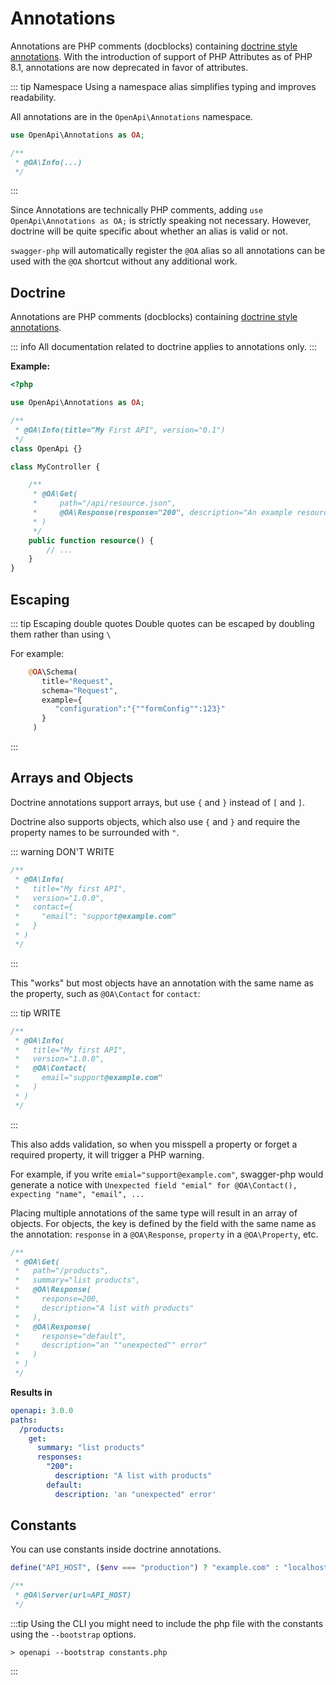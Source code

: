 # Annotations

Annotations are PHP comments (docblocks) containing [doctrine style annotations](https://www.doctrine-project.org/projects/annotations.html).
With the introduction of support of PHP Attributes as of PHP 8.1, annotations are now deprecated in favor of attributes.

::: tip Namespace
Using a namespace alias simplifies typing and improves readability.

All annotations are in the `OpenApi\Annotations` namespace.

```php
use OpenApi\Annotations as OA;

/**
 * @OA\Info(...)
 */
```
:::

Since Annotations are technically PHP comments, adding `use OpenApi\Annotations as OA;` is strictly speaking not necessary.
However, doctrine will be quite specific about whether an alias is valid or not.

`swagger-php` will automatically register the `@OA` alias so all annotations can be used with the `@OA` shortcut without
any additional work.

## Doctrine
Annotations are PHP comments (docblocks) containing [doctrine style annotations](https://www.doctrine-project.org/projects/annotations.html).

::: info
All documentation related to doctrine applies to annotations only.
:::

**Example:**
```php
<?php

use OpenApi\Annotations as OA;

/**
 * @OA\Info(title="My First API", version="0.1")
 */
class OpenApi {}

class MyController {

    /**
     * @OA\Get(
     *     path="/api/resource.json",
     *     @OA\Response(response="200", description="An example resource")
     * )
     */
    public function resource() {
        // ...
    }
}
```

## Escaping

::: tip Escaping double quotes
Double quotes can be escaped by doubling them rather than using ```\```

For example:
```php
    @OA\Schema(
       title="Request",
       schema="Request",
       example={
          "configuration":"{""formConfig"":123}"
       }
     )
```
:::


## Arrays and Objects

Doctrine annotations support arrays, but use `{` and `}` instead of `[` and `]`.

Doctrine also supports objects, which also use `{` and `}` and require the property names to be surrounded with `"`.

::: warning DON'T WRITE
```php
/**
 * @OA\Info(
 *   title="My first API",
 *   version="1.0.0",
 *   contact={
 *     "email": "support@example.com"
 *   }
 * )
 */
```
:::

This "works" but most objects have an annotation with the same name as the property, such as `@OA\Contact` for `contact`:

::: tip WRITE
```php
/**
 * @OA\Info(
 *   title="My first API",
 *   version="1.0.0",
 *   @OA\Contact(
 *     email="support@example.com"
 *   )
 * )
 */
```
:::

This also adds validation, so when you misspell a property or forget a required property, it will trigger a PHP warning.

For example, if you write `emial="support@example.com"`, swagger-php would generate a notice with `Unexpected field "emial" for @OA\Contact(), expecting "name", "email", ...`

Placing multiple annotations of the same type will result in an array of objects.
For objects, the key is defined by the field with the same name as the annotation: `response` in a `@OA\Response`, `property` in a `@OA\Property`, etc.

```php
/**
 * @OA\Get(
 *   path="/products",
 *   summary="list products",
 *   @OA\Response(
 *     response=200,
 *     description="A list with products"
 *   ),
 *   @OA\Response(
 *     response="default",
 *     description="an ""unexpected"" error"
 *   )
 * )
 */
```

**Results in**
```yaml
openapi: 3.0.0
paths:
  /products:
    get:
      summary: "list products"
      responses:
        "200":
          description: "A list with products"
        default:
          description: 'an "unexpected" error'
```

## Constants

You can use constants inside doctrine annotations.

```php
define("API_HOST", ($env === "production") ? "example.com" : "localhost");
```

```php
/**
 * @OA\Server(url=API_HOST)
 */
```

:::tip
Using the CLI you might need to include the php file with the constants using the `--bootstrap` options.

```shell
> openapi --bootstrap constants.php
```
:::
